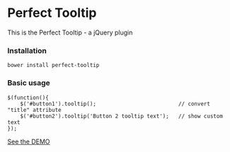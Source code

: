 Perfect Tooltip
===============

This is the Perfect Tooltip - a jQuery plugin

### Installation
    bower install perfect-tooltip

### Basic usage
    $(function(){
        $('#button1').tooltip();                          // convert "title" attribute
        $('#button2').tooltip('Button 2 tooltip text');   // show custom text
    });

[See the DEMO](http://tborychowski.github.com/perfecttooltip)

